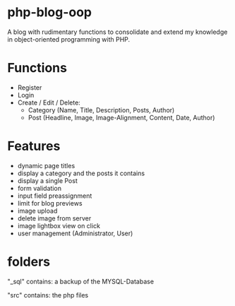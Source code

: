 # php-blog-oop

A blog with rudimentary functions to consolidate and extend my knowledge in object-oriented programming with PHP.

# Functions

   - Register
   - Login
   - Create / Edit / Delete:
      - Category (Name, Title, Description, Posts, Author)
      - Post (Headline, Image, Image-Alignment, Content, Date, Author)

      
# Features

   - dynamic page titles
   - display a category and the posts it contains
   - display a single Post
   - form validation
   - input field preassignment
   - limit for blog previews
   - image upload
   - delete image from server
   - image lightbox view on click
   - user management (Administrator, User)


# folders
"_sql" contains: a backup of the MYSQL-Database

"src" contains: the php files

